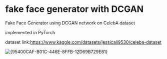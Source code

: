 # fake face generator with DCGAN
Fake Face Generator using DCGAN network on CelebA dataset

implemented in PyTorch

dataset link:https://www.kaggle.com/datasets/jessicali9530/celeba-dataset

![{95400CAF-B01C-446E-8FFB-12D69B729E81}](https://github.com/user-attachments/assets/cdb5cf5e-3c45-4bd3-a110-5277d3d4e63c)

